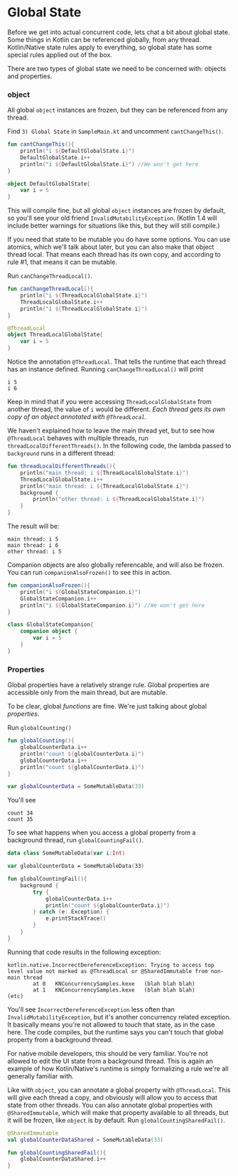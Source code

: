 # Global State

Before we get into actual concurrent code, lets chat a bit about global state. Some things in Kotlin can be referenced globally, from any thread. Kotlin/Native state rules apply to everything, so global state has some special rules applied out of the box.

There are two types of global state we need to be concerned with: objects and properties.

### object

All global `object` instances are frozen, but they can be referenced from any thread.

Find `3) Global State` in `SampleMain.kt` and uncomment `cantChangeThis()`.

```kotlin
fun cantChangeThis(){
    println("i ${DefaultGlobalState.i}")
    DefaultGlobalState.i++
    println("i ${DefaultGlobalState.i}") //We won't get here
}

object DefaultGlobalState{
    var i = 5
}
```

This will compile fine, but all global `object` instances are frozen by default, so you'll see your old friend `InvalidMutabilityException`. (Kotlin 1.4 will include better warnings for situations like this, but they will still compile.)

If you need that state to be mutable you do have some options. You can use atomics, which we'll talk about later, but you can also make that object thread local. That means each thread has its own copy, and according to rule #1, that means it can be mutable.

Run `canChangeThreadLocal()`.

```kotlin
fun canChangeThreadLocal(){
    println("i ${ThreadLocalGlobalState.i}")
    ThreadLocalGlobalState.i++
    println("i ${ThreadLocalGlobalState.i}")
}

@ThreadLocal
object ThreadLocalGlobalState{
    var i = 5
}
```

Notice the annotation `@ThreadLocal`. That tells the runtime that each thread has an instance defined. Running `canChangeThreadLocal()` will print

```
i 5
i 6
```

Keep in mind that if you were accessing `ThreadLocalGlobalState` from another thread, the value of `i` would be different. *Each thread gets its own copy of an object annotated with `@ThreadLocal`.*

We haven't explained how to leave the main thread yet, but to see how `@ThreadLocal` behaves with multiple threads, run `threadLocalDifferentThreads()`. In the following code, the lambda passed to `background` runs in a different thread:

```kotlin
fun threadLocalDifferentThreads(){
    println("main thread: i ${ThreadLocalGlobalState.i}")
    ThreadLocalGlobalState.i++
    println("main thread: i ${ThreadLocalGlobalState.i}")
    background {
        println("other thread: i ${ThreadLocalGlobalState.i}")
    }
}
```

The result will be:

```
main thread: i 5
main thread: i 6
other thread: i 5
```

Companion objects are also globally referencable, and will also be frozen. You can run `companionAlsoFrozen()` to see this in action.

```kotlin
fun companionAlsoFrozen(){
    println("i ${GlobalStateCompanion.i}")
    GlobalStateCompanion.i++
    println("i ${GlobalStateCompanion.i}") //We won't get here
}

class GlobalStateCompanion{
    companion object {
        var i = 5
    }
}
```

### Properties

Global properties have a relatively strange rule. Global properties are accessible only from the main thread, but are mutable.

To be clear, global *functions* are fine. We're just talking about global *properties*.

Run `globalCounting()`

```kotlin
fun globalCounting(){
    globalCounterData.i++
    println("count ${globalCounterData.i}")
    globalCounterData.i++
    println("count ${globalCounterData.i}")
}

var globalCounterData = SomeMutableData(33)
```

You'll see

```
count 34
count 35
```

To see what happens when you access a global property from a background thread, run `globalCountingFail()`.

```kotlin
data class SomeMutableData(var i:Int)

var globalCounterData = SomeMutableData(33)

fun globalCountingFail(){
    background {
        try {
            globalCounterData.i++
            println("count ${globalCounterData.i}")
        } catch (e: Exception) {
            e.printStackTrace()
        }
    }
}
```

Running that code results in the following exception:

```
kotlin.native.IncorrectDereferenceException: Trying to access top level value not marked as @ThreadLocal or @SharedImmutable from non-main thread
        at 0   KNConcurrencySamples.kexe   (blah blah blah)
        at 1   KNConcurrencySamples.kexe   (blah blah blah)
(etc)

```

You'll see `IncorrectDereferenceException` less often than `InvalidMutabilityException`, but it's another concurrency related exception. It basically means you're not allowed to touch that state, as in the case here. The code compiles, but the runtime says you can't touch that global property from a background thread.

For native mobile developers, this should be very familiar. You're not allowed to edit the UI state from a background thread. This is again an example of how Kotlin/Native's runtime is simply formalizing a rule we're all generally familiar with.

Like with `object`, you can annotate a global property with `@ThreadLocal`. This will give each thread a copy, and obviously will allow you to access that state from other threads. You can also annotate global properties with `@SharedImmutable`, which will make that property available to all threads, but it will be frozen, like `object` is by default. Run `globalCountingSharedFail()`.

```kotlin
@SharedImmutable
val globalCounterDataShared = SomeMutableData(33)

fun globalCountingSharedFail(){
    globalCounterDataShared.i++
}
```
